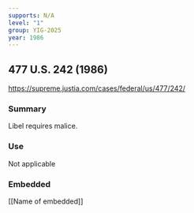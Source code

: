 ```yaml
---
supports: N/A
level: "1"
group: YIG-2025
year: 1986
---
```

## 477 U.S. 242 (1986)

https://supreme.justia.com/cases/federal/us/477/242/

### Summary

Libel requires malice. 

### Use

Not applicable

### Embedded

[[Name of embedded]]